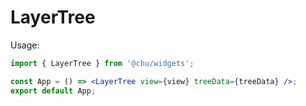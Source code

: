 # LayerTree

Usage:

```jsx
import { LayerTree } from '@chu/widgets';

const App = () => <LayerTree view={view} treeData={treeData} />;
export default App;
```
